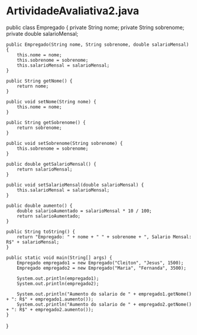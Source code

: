 # ArtividadeAvaliativa2.java

public class Empregado {
    private String nome;
    private String sobrenome;
    private double salarioMensal;

    public Empregado(String nome, String sobrenome, double salarioMensal) {
        this.nome = nome;
        this.sobrenome = sobrenome;
        this.salarioMensal = salarioMensal;
    }

    public String getNome() {
        return nome;
    }

    public void setNome(String nome) {
        this.nome = nome;
    }

    public String getSobrenome() {
        return sobrenome;
    }

    public void setSobrenome(String sobrenome) {
        this.sobrenome = sobrenome;
    }

    public double getSalarioMensal() {
        return salarioMensal;
    }

    public void setSalarioMensal(double salarioMensal) {
        this.salarioMensal = salarioMensal;
    }

    public double aumento() {
        double salarioAumentado = salarioMensal * 10 / 100; 
        return salarioAumentado;
    }

    public String toString() {
        return "Empregado: " + nome + " " + sobrenome + ", Salario Mensal: R$" + salarioMensal;
    }

    public static void main(String[] args) {
        Empregado empregado1 = new Empregado("Cleiton", "Jesus", 1500);
        Empregado empregado2 = new Empregado("Maria", "Fernanda", 3500);

        System.out.println(empregado1);
        System.out.println(empregado2);

        System.out.println("Aumento do salario de " + empregado1.getNome() + ": R$" + empregado1.aumento());
        System.out.println("Aumento do salario de " + empregado2.getNome() + ": R$" + empregado2.aumento());
    }
}
